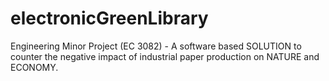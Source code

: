 # electronicGreenLibrary
Engineering Minor Project (EC 3082) - A software based SOLUTION to counter the negative impact of industrial paper production on NATURE and ECONOMY. 
